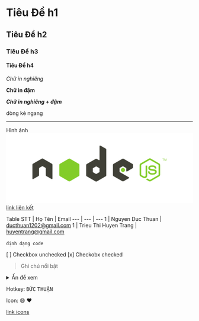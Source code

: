 # Tiêu Đề h1

## Tiêu Đề h2

### Tiêu Đề h3

#### Tiêu Đề h4

*Chữ in nghiêng*

**Chữ in đậm**

***Chữ in nghiêng + đậm***

dòng kẻ ngang
_ _ _

Hình ảnh
![Node JS](images/nodejs.png)
[link liên kết](http://ducthuan.net)

Table
STT  | Họ Tên | Email
--- | --- | ---
1  | Nguyen Duc Thuan | ducthuan1202@gmail.com
1  | Trieu Thi Huyen Trang | huyentrang@gmail.com

`định dạng code`

[ ] Checkbox unchecked
[x] Checkobx checked

> Ghi chú nổi bật

<details>
    <summary>Ấn để xem</summary>
    <p>Nội dung chi tiết hiển thị ở đây</p>
</details>

Hotkey: 
<kbd>Đ</kbd><kbd>Ứ</kbd><kbd>C</kbd> <kbd>T</kbd><kbd>H</kbd><kbd>U</kbd><kbd>Ậ</kbd><kbd>N</kbd>

Icon: :smile: :heart:

[link icons](https://www.webpagefx.com/tools/emoji-cheat-sheet/)
